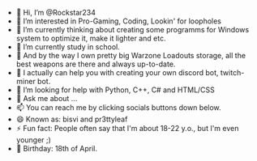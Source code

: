 - 👋 Hi, I’m @Rockstar234
- 👀 I’m interested in Pro-Gaming, Coding, Lookin' for loopholes
- 🔭 I’m currently thinking about creating some programms for Windows system to optimize it, make it lighter and etc.
- 🌱 I’m currently study in school.
- 📑 And by the way I own pretty big Warzone Loadouts storage, all the best weapons are there and always up-to-date.
- 💎 I actually can help you with creating your own discord bot, twitch-miner bot.
- 🤔 I’m looking for help with Python, C++, C# and HTML/CSS
- 💬 Ask me about ...
- 📫 You can reach me by clicking socials buttons down below.
- 😄 Known as: bisvi and pr3ttyleaf
- ⚡ Fun fact: People often say that I'm about 18-22 y.o., but I'm even younger ;)
- 🍰 Birthday: 18th of April.
